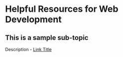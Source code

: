 # Helpful Resources for Web Development

## This is a sample sub-topic
Description - [Link Title](url)